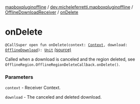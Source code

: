 [mapboxpluginoffline](../../index.md) / [dev.micheleferretti.mapboxpluginoffline](../index.md) / [OfflineDownloadReceiver](index.md) / [onDelete](./on-delete.md)

# onDelete

`@CallSuper open fun onDelete(context: `[`Context`](https://developer.android.com/reference/android/content/Context.html)`, download: `[`OfflineDownload`](../../dev.micheleferretti.mapboxpluginoffline.model/-offline-download/index.md)`): `[`Unit`](https://kotlinlang.org/api/latest/jvm/stdlib/kotlin/-unit/index.html) [(source)](https://github.com/xit0c/mapbox-plugin-offline/tree/master/mapboxpluginoffline/src/main/java/dev/micheleferretti/mapboxpluginoffline/OfflineDownloadReceiver.kt#L174)

Called when a download is canceled and the region deleted, see `OfflineRegion.OfflineRegionDeleteCallback.onDelete()`.

### Parameters

`context` - Receiver Context.

`download` - The canceled and deleted download.